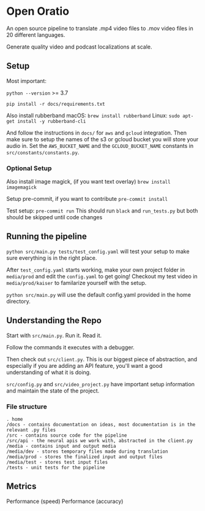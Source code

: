# Open Oratio

An open source pipeline to translate .mp4 video files to .mov video files in 20 different languages.

Generate quality video and podcast localizations at scale.

## Setup

Most important:

`python --version` >= 3.7

`pip install -r docs/requirements.txt`

Also install rubberband
macOS: `brew install rubberband`
Linux: `sudo apt-get install -y rubberband-cli`

And follow the instructions in `docs/` for `aws` and `gcloud` integration.
Then make sure to setup the names of the s3 or gcloud bucket you will store your audio in.
Set the `AWS_BUCKET_NAME` and the `GCLOUD_BUCKET_NAME` constants in `src/constants/constants.py`.

### Optional Setup

Also install image magick, (if you want text overlay)
`brew install imagemagick`

Setup pre-commit, if you want to contribute
`pre-commit install`

Test setup: `pre-commit run`
This should run `black` and `run_tests.py` but both should be skipped until code changes

## Running the pipeline

`python src/main.py tests/test_config.yaml` will test your setup to make sure everything is in the right place.

After `test_config.yaml` starts working, make your own project folder in `media/prod` and edit the `config.yaml` 
to get going! Checkout my test video in `media/prod/kaiser` to familarize yourself with the setup.

`python src/main.py` will use the default config.yaml provided in the home directory.

## Understanding the Repo

Start with `src/main.py`. Run it. Read it.

Follow the commands it executes with a debugger.

Then check out `src/client.py`. This is our biggest piece of abstraction, and especially if you are adding an API feature, you'll want a good understanding of what it is doing.

`src/config.py` and `src/video_project.py` have important setup information and maintain the state of the project.

### File structure

```
. home
/docs - contains documentation on ideas, most documentation is in the relevant .py files
/src - contains source code for the pipeline
/src/api - the neural apis we work with, abstracted in the client.py
/media - contains input and output media
/media/dev - stores temporary files made during translation
/media/prod - stores the finalized input and output files
/media/test - stores test input files
/tests - unit tests for the pipeline
```

## Metrics

Performance (speed)
Performance (accuracy)
